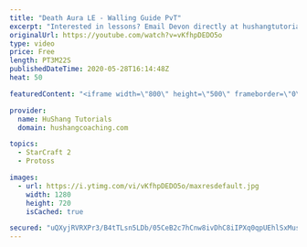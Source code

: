 ```yaml
---
title: "Death Aura LE - Walling Guide PvT"
excerpt: "Interested in lessons? Email Devon directly at hushangtutorials@outlook.com ------------------------------------------------------------------------------------------------------- Want to support HuShang Tutorials directly? Patreon is a website where you can contribute a monthly donation that will help"
originalUrl: https://youtube.com/watch?v=vKfhpDEDO5o
type: video
price: Free
length: PT3M22S
publishedDateTime: 2020-05-28T16:14:48Z
heat: 50

featuredContent: "<iframe width=\"800\" height=\"500\" frameborder=\"0\" src=\"https://www.youtube.com/embed/vKfhpDEDO5o\" allow=\"accelerometer; autoplay; encrypted-media; gyroscope; picture-in-picture\" allowfullscreen></iframe>"

provider:
  name: HuShang Tutorials
  domain: hushangcoaching.com

topics:
  - StarCraft 2
  - Protoss

images:
  - url: https://i.ytimg.com/vi/vKfhpDEDO5o/maxresdefault.jpg
    width: 1280
    height: 720
    isCached: true

secured: "uQXyjRVRXPr3/B4tTLsn5LDb/05CeB2c7hCnw8ivDhC8iIPXq0qpUEhlSxMusDu9WQ90m/s9CuLGbFPAu4QOn0Wr2/4FdbZ3gIWDMccwmma1QWGb+5tYTipWv13efVAZvz2Eaar5BIwndAmX3UsajYJUbqXoeHcUBlPVRVMCrsJI7LJQjhjWXNVMm+4Ci72J2yI/yJKwh4QIc3YdGEB9bPCY2fG1xqaPmFTV2Ej8XM7n4H0ZFn4l8e36xqytOw6HGu1OZGDRUe2rTCpOXq990J8exPjkQse6xR8ZaYYMZtID7u2rb5gPQWIUROdfG8WNF/XzkI3rzWmkZmEH9gDKBkCM60mEuCwV0P6NqQgYp/N4ewKEGXAiRUr+3MNKmZ1xYiw0MCgTtg72tjBU3yY/02Nd6s+j7sja9aptCKZOd9g=;g0LDhEiK1e8HsW32aUry1g=="
---
```


